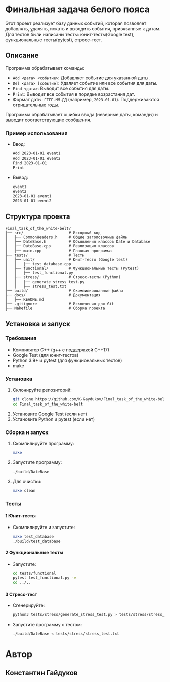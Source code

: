 # Финальная задача белого пояса

Этот проект реализует базу данных событий, которая позволяет добавлять, удалять, искать и выводить события, привязанные к датам. Для тестов были написаны тесты: юнит-тесты(Google test), функциональные тесты(pytest), стресс-тест.

## Описание

Программа обрабатывает команды:
- `Add <дата> <событие>`: Добавляет событие для указанной даты.
- `Del <дата> [событие]`: Удаляет событие или все события для даты.
- `Find <дата>`: Выводит все события для даты.
- `Print`: Выводит все события в порядке возрастания дат.
- Формат даты: `ГГГГ-ММ-ДД` (например, `2023-01-01`). Поддерживаются отрицательные годы.

Программа обрабатывает ошибки ввода (неверные даты, команды) и выводит соответствующие сообщения.

### Пример использования
- Ввод:
     ````bash
    Add 2023-01-01 event1
    Add 2023-01-01 event2
    Find 2023-01-01
    Print
    ````

- Вывод:
    ````bash
    event1
    event2
    2023-01-01 event1
    2023-01-01 event2
    ````

## Структура проекта

```
Final_task_of_the_white-belt/
├── src/                    # Исходный код
│   ├── CommonHeaders.h     # Общие заголовочные файлы
│   ├── DateBase.h          # Объявления классов Date и Database
│   ├── DateBase.cpp        # Реализация классов
│   ├── main.cpp            # Главная программа
├── tests/                  # Тесты
│   ├── unit/               # Юнит-тесты (Google test)
│   │   ├── test_database.cpp
│   ├── functional/         # Функциональные тесты (Pytest)
│   │   ├── test_functional.py
│   ├── stress/             # Стресс-тесты (Python)
│   │   ├── generate_stress_test.py
│   │   ├── stress_test.txt
├── build/                  # Скомпилированные файлы
├── docs/                   # Документация
│   ├── README.md
├── .gitignore              # Исключения для Git
├── Makefile                # Сборка проекта
```


## Установка и запуск

### Требования
- Компилятор C++ (g++ с поддержкой C++17)
- Google Test (для юнит-тестов)
- Python 3.9+ и pytest (для функциональных тестов)
- make

### Установка
1. Склонируйте репозиторий:
   ```bash
   git clone https://github.com/K-Gaydukov/Final_task_of_the_white-belt.git
   cd Final_task_of_the_white-belt
   ```
2. Установите Google Test (если нет)
3. Установите Python и pytest (если нет)

### Сборка и запуск
1. Скомпилируйте программу:
    ```bash
    make
    ```
2. Запустите программу:
    ```bash
    ./build/DateBase
    ```
3. Для очистки:
    ```bash
    make clean
    ```

### Тесты
#### 1 Юнит-тесты
- Скомпилируйте и запустите:
    ````bash
    make test_database
    ./build/test_database
    ````
#### 2 Функциональные тесты
- Запустите:
    ````bash
    cd tests/functional
    pytest test_functional.py -v
    cd ../..
    ````
#### 3 Cтресс-тест
- Сгенерируйте:
    ```bash
    python3 tests/stress/generate_stress_test.py > tests/stress/stress_test.txt
    ```
- Запустите программу с тестом:
    ```bash
    ./build/DateBase < tests/stress/stress_test.txt
    ```

# Автор
## Константин Гайдуков

